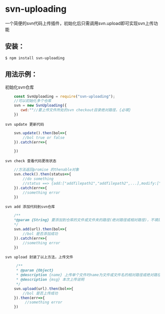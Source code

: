 # svn-uploading
一个简便的svn代码上传插件，初始化后只需调用svn.upload即可实现svn上传功能
## 安装：
`$ npm install svn-uploading`

## 用法示例：
初始化svn仓库
```js
    const SvnUploading = require("svn-uploading");
    //可以初始化多个仓库
    svn = new SvnUploading({
       cwd:""//要上传文件所处的svn checkout目录绝对路径，{必填}
    })
```
`svn update 更新代码`
```js
    svn.update().then(bol=>{
        //bol true or false
    }).catch(err=>{
    
    })
```
`svn check 查看代码更改状态`
```js
    //方法返回promise 的thenable对象
    svn.check().then(status=>{
        //do something
        //status ==> {add:["addfilepath1","addfilepath2",...],modify:["modifypath1",modifypath2,...]}
    }).catch(err=>{
        //something error
    })  
```
`svn add 添加代码到svn仓库`
```js
    /**
    *@param {String} 要添加到仓库的文件或文件夹的路径(绝对路径或相对路径)，不填则默认为初始化cwd目录下的所有文件
    */
    svn.add(url).then(bol=>{
        //bol 是否添加成功
    }).catch(err=>{
        //something error
    })
```
`svn upload 封装了以上方法，上传文件`
```js
     /**
     * @param {Object}
     * @description {name} 上传单个文件时name为文件或文件名的相对路径或绝对路径；若上传cwd路径下的所有文件，name传空
     * @description {msg} 本次上传说明
     */
    svn.upload(url).then(bol=>{
        //bol 是否上传成功
    }).then(err=>{
         //something error
    })
```